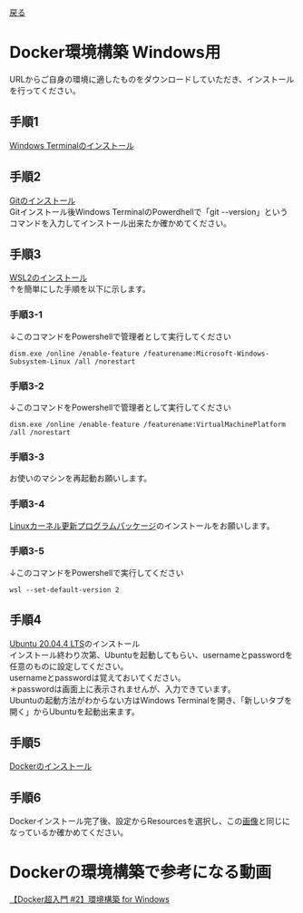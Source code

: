 [戻る](環境構築.md)
# Docker環境構築 Windows用


URLからご自身の環境に適したものをダウンロードしていただき、インストールを行ってください。
## 手順1
[Windows Terminalのインストール](https://www.microsoft.com/ja-jp/p/windows-terminal/9n0dx20hk701?activetab=pivot:overviewtab)<br>

## 手順2
[Gitのインストール](https://git-scm.com/download/win)<br>
Gitインストール後Windows TerminalのPowerdhellで「git --version」というコマンドを入力してインストール出来たか確かめてください。

## 手順3
[WSL2のインストール](https://docs.microsoft.com/ja-jp/windows/wsl/install-manual)<br>
↑を簡単にした手順を以下に示します。
### 手順3-1
↓このコマンドをPowershellで管理者として実行してください<br>
```
dism.exe /online /enable-feature /featurename:Microsoft-Windows-Subsystem-Linux /all /norestart
```
### 手順3-2
↓このコマンドをPowershellで管理者として実行してください<br>
```
dism.exe /online /enable-feature /featurename:VirtualMachinePlatform /all /norestart
```
### 手順3-3
お使いのマシンを再起動お願いします。<br>
### 手順3-4
[Linuxカーネル更新プログラムパッケージ](https://wslstorestorage.blob.core.windows.net/wslblob/wsl_update_x64.msi)のインストールをお願いします。
### 手順3-5
↓このコマンドをPowershellで実行してください<br>
```
wsl --set-default-version 2
```
## 手順4
[Ubuntu 20.04.4 LTS](https://www.microsoft.com/store/productId/9MTTCL66CPXJ)のインストール<br>
インストール終わり次第、Ubuntuを起動してもらい、usernameとpasswordを任意のものに設定してください。<br>
usernameとpasswordは覚えておいてください。<br>
＊passwordは画面上に表示されませんが、入力できています。<br>
Ubuntuの起動方法がわからない方はWindows Terminalを開き、「新しいタブを開く」からUbuntuを起動出来ます。
## 手順5
[Dockerのインストール](https://desktop.docker.com/win/main/amd64/Docker%20Desktop%20Installer.exe)
## 手順6
Dockerインストール完了後、設定からResourcesを選択し、この[画像](https://i.gyazo.com/09deff5c564559eb2e075717f6b57848.png)と同じになっているか確かめてください。




# Dockerの環境構築で参考になる動画<br>
[【Docker超入門 #2】環境構築 for Windows](https://www.youtube.com/watch?v=LSQKHW01ACo)
